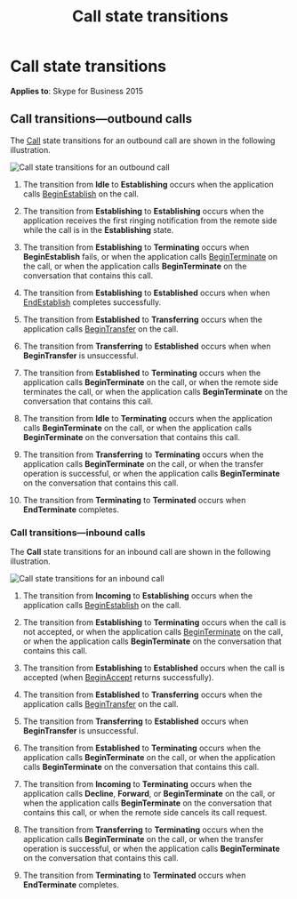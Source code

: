 ﻿---
title: Call state transitions
TOCTitle: Call state transitions
ms:assetid: 2f9176a0-b25f-43e0-a000-1fe5b5dfc56d
ms:mtpsurl: https://msdn.microsoft.com/library/Dn465981(v=office.16)
ms:contentKeyID: 65239927
ms.date: 07/27/2015
mtps_version: v=office.16
---

# Call state transitions


**Applies to**: Skype for Business 2015

## Call transitions—outbound calls

The [Call](https://docs.microsoft.com/dotnet/api/microsoft.rtc.collaboration.call?view=ucma-api) state transitions for an outbound call are shown in the following illustration.

![Call state transitions for an outbound call](images/Dn465981.StateMach_Call_Out(Office.16).jpg "Call state transitions for an outbound call")

1.  The transition from **Idle** to **Establishing** occurs when the application calls [BeginEstablish](https://msdn.microsoft.com/library/hh383658\(v=office.16\)) on the call.

2.  The transition from **Establishing** to **Establishing** occurs when the application receives the first ringing notification from the remote side while the call is in the **Establishing** state.

3.  The transition from **Establishing** to **Terminating** occurs when **BeginEstablish** fails, or when the application calls [BeginTerminate](https://msdn.microsoft.com/library/hh383376\(v=office.16\)) on the call, or when the application calls **BeginTerminate** on the conversation that contains this call.

4.  The transition from **Establishing** to **Established** occurs when when [EndEstablish](https://msdn.microsoft.com/library/hh349248\(v=office.16\)) completes successfully.

5.  The transition from **Established** to **Transferring** occurs when the application calls [BeginTransfer](https://msdn.microsoft.com/library/hh381053\(v=office.16\)) on the call.

6.  The transition from **Transferring** to **Established** occurs when when **BeginTransfer** is unsuccessful.

7.  The transition from **Established** to **Terminating** occurs when the application calls **BeginTerminate** on the call, or when the remote side terminates the call, or when the application calls **BeginTerminate** on the conversation that contains this call.

8.  The transition from **Idle** to **Terminating** occurs when the application calls **BeginTerminate** on the call, or when the application calls **BeginTerminate** on the conversation that contains this call.

9.  The transition from **Transferring** to **Terminating** occurs when the application calls **BeginTerminate** on the call, or when the transfer operation is successful, or when the application calls **BeginTerminate** on the conversation that contains this call.

10. The transition from **Terminating** to **Terminated** occurs when **EndTerminate** completes.

### Call transitions—inbound calls

The **Call** state transitions for an inbound call are shown in the following illustration.

![Call state transitions for an inbound call](images/Dn465981.StateMach_Call_In(Office.16).jpg "Call state transitions for an inbound call")

1.  The transition from **Incoming** to **Establishing** occurs when the application calls [BeginEstablish](https://msdn.microsoft.com/library/hh383658\(v=office.16\)) on the call.

2.  The transition from **Establishing** to **Terminating** occurs when the call is not accepted, or when the application calls [BeginTerminate](https://msdn.microsoft.com/library/hh383376\(v=office.16\)) on the call, or when the application calls **BeginTerminate** on the conversation that contains this call.

3.  The transition from **Establishing** to **Established** occurs when the call is accepted (when [BeginAccept](https://msdn.microsoft.com/library/hh383161\(v=office.16\)) returns successfully).

4.  The transition from **Established** to **Transferring** occurs when the application calls [BeginTransfer](https://msdn.microsoft.com/library/hh381053\(v=office.16\)) on the call.

5.  The transition from **Transferring** to **Established** occurs when **BeginTransfer** is unsuccessful.

6.  The transition from **Established** to **Terminating** occurs when the application calls **BeginTerminate** on the call, or when the application calls **BeginTerminate** on the conversation that contains this call.

7.  The transition from **Incoming** to **Terminating** occurs when the application calls **Decline**, **Forward**, or **BeginTerminate** on the call, or when the application calls **BeginTerminate** on the conversation that contains this call, or when the remote side cancels its call request.

8.  The transition from **Transferring** to **Terminating** occurs when the application calls **BeginTerminate** on the call, or when the transfer operation is successful, or when the application calls **BeginTerminate** on the conversation that contains this call.

9.  The transition from **Terminating** to **Terminated** occurs when **EndTerminate** completes.

